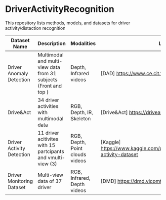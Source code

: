 # DriverActivityRecognition

This repository lists methods, models, and datasets for driver activity/distaction recognition

| Dataset Name               | Description                                           | Modalities                | Link |
|---------------------------|-------------------------------------------------------|---------------------------|------|
|Driver Anomaly Detection |Multimodal and multi-view data from 31 subjects (Front and top ) | Depth, Infrared videos | [DAD] https://www.ce.cit.tum.de/mmk/dad/|
| Drive&Act                 | 34 driver activities with multimodal data             | RGB, Depth, IR, Skeleton | [Drive&Act] https://driveandact.com/
|Driver Activity Detection | 11 driver acitivites with 15 partcipants and vmulti-view (3)| RGB, Depth, Point clouds videos | [Kaggle] https://www.kaggle.com/datasets/guanhualee/driver-activity-dataset
| Driver Monitoring Dataset | Multi-view data of 37 driver         | RGB, Infrared, Depth videos    | [DMD] https://dmd.vicomtech.org/#about

